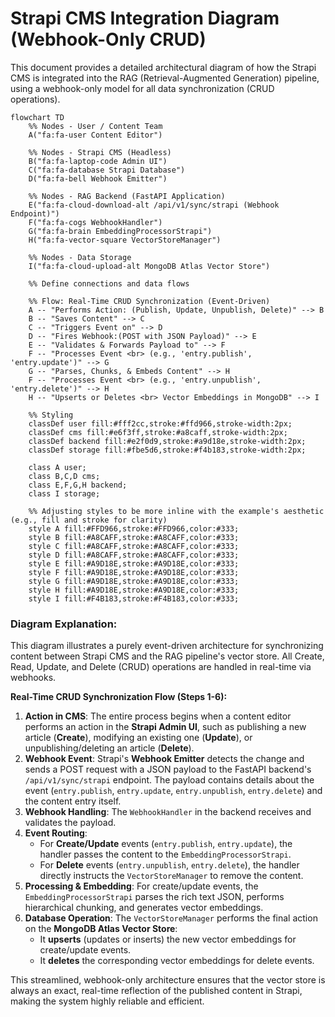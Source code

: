 # Strapi CMS Integration Diagram (Webhook-Only CRUD)

This document provides a detailed architectural diagram of how the Strapi CMS is integrated into the RAG (Retrieval-Augmented Generation) pipeline, using a webhook-only model for all data synchronization (CRUD operations).

```mermaid
flowchart TD
    %% Nodes - User / Content Team
    A("fa:fa-user Content Editor")

    %% Nodes - Strapi CMS (Headless)
    B("fa:fa-laptop-code Admin UI")
    C("fa:fa-database Strapi Database")
    D("fa:fa-bell Webhook Emitter")

    %% Nodes - RAG Backend (FastAPI Application)
    E("fa:fa-cloud-download-alt /api/v1/sync/strapi (Webhook Endpoint)")
    F("fa:fa-cogs WebhookHandler")
    G("fa:fa-brain EmbeddingProcessorStrapi")
    H("fa:fa-vector-square VectorStoreManager")

    %% Nodes - Data Storage
    I("fa:fa-cloud-upload-alt MongoDB Atlas Vector Store")

    %% Define connections and data flows

    %% Flow: Real-Time CRUD Synchronization (Event-Driven)
    A -- "Performs Action: (Publish, Update, Unpublish, Delete)" --> B
    B -- "Saves Content" --> C
    C -- "Triggers Event on" --> D
    D -- "Fires Webhook:(POST with JSON Payload)" --> E
    E -- "Validates & Forwards Payload to" --> F
    F -- "Processes Event <br> (e.g., 'entry.publish', 'entry.update')" --> G
    G -- "Parses, Chunks, & Embeds Content" --> H
    F -- "Processes Event <br> (e.g., 'entry.unpublish', 'entry.delete')" --> H
    H -- "Upserts or Deletes <br> Vector Embeddings in MongoDB" --> I

    %% Styling
    classDef user fill:#fff2cc,stroke:#ffd966,stroke-width:2px;
    classDef cms fill:#e6f3ff,stroke:#a8caff,stroke-width:2px;
    classDef backend fill:#e2f0d9,stroke:#a9d18e,stroke-width:2px;
    classDef storage fill:#fbe5d6,stroke:#f4b183,stroke-width:2px;

    class A user;
    class B,C,D cms;
    class E,F,G,H backend;
    class I storage;

    %% Adjusting styles to be more inline with the example's aesthetic (e.g., fill and stroke for clarity)
    style A fill:#FFD966,stroke:#FFD966,color:#333;
    style B fill:#A8CAFF,stroke:#A8CAFF,color:#333;
    style C fill:#A8CAFF,stroke:#A8CAFF,color:#333;
    style D fill:#A8CAFF,stroke:#A8CAFF,color:#333;
    style E fill:#A9D18E,stroke:#A9D18E,color:#333;
    style F fill:#A9D18E,stroke:#A9D18E,color:#333;
    style G fill:#A9D18E,stroke:#A9D18E,color:#333;
    style H fill:#A9D18E,stroke:#A9D18E,color:#333;
    style I fill:#F4B183,stroke:#F4B183,color:#333;
```

### Diagram Explanation:

This diagram illustrates a purely event-driven architecture for synchronizing content between Strapi CMS and the RAG pipeline's vector store. All Create, Read, Update, and Delete (CRUD) operations are handled in real-time via webhooks.

**Real-Time CRUD Synchronization Flow (Steps 1-6):**

1.  **Action in CMS**: The entire process begins when a content editor performs an action in the **Strapi Admin UI**, such as publishing a new article (**Create**), modifying an existing one (**Update**), or unpublishing/deleting an article (**Delete**).
2.  **Webhook Event**: Strapi's **Webhook Emitter** detects the change and sends a POST request with a JSON payload to the FastAPI backend's `/api/v1/sync/strapi` endpoint. The payload contains details about the event (`entry.publish`, `entry.update`, `entry.unpublish`, `entry.delete`) and the content entry itself.
3.  **Webhook Handling**: The `WebhookHandler` in the backend receives and validates the payload.
4.  **Event Routing**:
    *   For **Create/Update** events (`entry.publish`, `entry.update`), the handler passes the content to the `EmbeddingProcessorStrapi`.
    *   For **Delete** events (`entry.unpublish`, `entry.delete`), the handler directly instructs the `VectorStoreManager` to remove the content.
5.  **Processing & Embedding**: For create/update events, the `EmbeddingProcessorStrapi` parses the rich text JSON, performs hierarchical chunking, and generates vector embeddings.
6.  **Database Operation**: The `VectorStoreManager` performs the final action on the **MongoDB Atlas Vector Store**:
    *   It **upserts** (updates or inserts) the new vector embeddings for create/update events.
    *   It **deletes** the corresponding vector embeddings for delete events.

This streamlined, webhook-only architecture ensures that the vector store is always an exact, real-time reflection of the published content in Strapi, making the system highly reliable and efficient.
